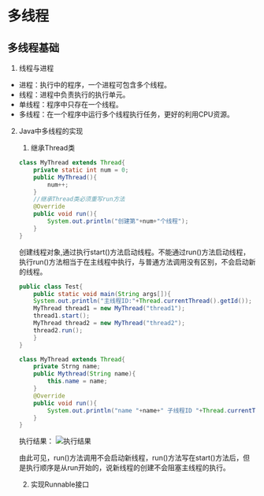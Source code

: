 # 多线程
## 多线程基础
1. 线程与进程
- 进程：执行中的程序，一个进程可包含多个线程。
- 线程：进程中负责执行的执行单元。
- 单线程：程序中只存在一个线程。
- 多线程：在一个程序中运行多个线程执行任务，更好的利用CPU资源。
2. Java中多线程的实现
    1. 继承Thread类
    ``` java
    class MyThread extends Thread{
        private static int num = 0;
        public MyThread(){
            num++;
        }
        //继承Thread类必须重写run方法
        @Override
        public void run(){
            System.out.println("创建第"+num+"个线程");
        }
    }
    ```
    创建线程对象,通过执行start()方法启动线程。不能通过run()方法启动线程，执行run()方法相当于在主线程中执行，与普通方法调用没有区别，不会启动新的线程。
    ``` java
    public class Test{
        public static void main(String args[]){
        System.out.println("主线程ID:"+Thread.currentThread().getId());
        MyThread thread1 = new MyThread("thread1");
        thread1.start();
        MyThread thread2 = new MyThread("thread2");
        thread2.run();
        }
    }

    class MyThread extends Thread{
        private Strng name;
        public Mythread(String name){
            this.name = name;
        }
        @Override
        public void run(){
            System.out.println("name "+name+" 子线程ID "+Thread.currentThread().getId());
        }
    }
    ```
    执行结果：
    ![执行结果](https://github.com/YangJialin/javaNotebook/blob/master/img/%E5%A4%9A%E7%BA%BF%E7%A8%8B_1.PNG?raw=true "执行结果")

    由此可见，run()方法调用不会启动新线程，run()方法写在start()方法后，但是执行顺序是从run开始的，说新线程的创建不会阻塞主线程的执行。

    2. 实现Runnable接口
    
